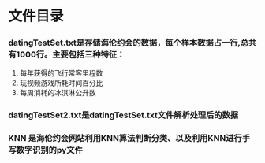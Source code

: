 ﻿# 文件目录
### datingTestSet.txt是存储海伦约会的数据，每个样本数据占一行,总共有1000行。主要包括三种特征：
1. 每年获得的飞行常客里程数
2. 玩视频游戏所耗时间百分比
3. 每周消耗的冰淇淋公升数

### datingTestSet2.txt是datingTestSet.txt文件解析处理后的数据

### KNN 是海伦约会网站利用KNN算法判断分类、以及利用KNN进行手写数字识别的py文件
